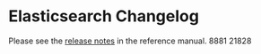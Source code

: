 # Elasticsearch Changelog

Please see the [release notes](https://www.elastic.co/guide/en/elasticsearch/reference/current/es-release-notes.html) in the reference manual.
8881
21828
